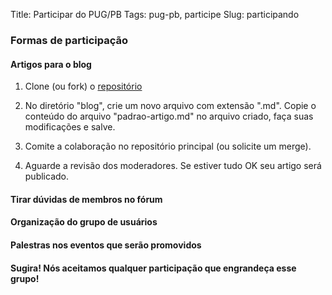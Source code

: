 Title: Participar do PUG/PB
Tags: pug-pb, participe
Slug: participando

### Formas de participação

#### Artigos para o blog

1. Clone (ou fork) o [repositório](https://github.com/pug-pb/blog)

2. No diretório "blog", crie um novo arquivo com extensão ".md". Copie o
conteúdo do arquivo "padrao-artigo.md" no arquivo criado, faça suas modificações
e salve.

3. Comite a colaboração no repositório principal (ou solicite um merge).

4. Aguarde a revisão dos moderadores. Se estiver tudo OK seu artigo será publicado.

#### Tirar dúvidas de membros no fórum

#### Organização do grupo de usuários

#### Palestras nos eventos que serão promovidos

#### Sugira! Nós aceitamos qualquer participação que engrandeça esse grupo!

